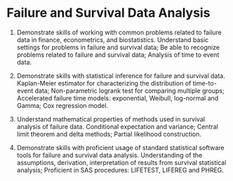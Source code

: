 # Failure and Survival Data Analysis

1) Demonstrate skills of working with common problems related to failure data in finance, econometrics, and biostatistics.
Understand basic settings for problems in failure and survival data;
Be able to recognize problems related to failure and survival data;
Analysis of time to event data.

2) Demonstrate skills with statistical inference for failure and survival data.
Kaplan-Meier estimator for characterizing the distribution of time-to-event data;
Non-parametric logrank test for comparing multiple groups;
Accelerated failure time models: exponential, Weibull, log-normal and Gamma;
Cox regression model.

3) Understand mathematical properties of methods used in survival analysis of failure data.
Conditional expectation and variance;
Central limit theorem and delta methods;
Partial likelihood construction.

4) Demonstrate skills with proficient usage of standard statistical software tools for failure and survival data analysis.
Understanding of the assumptions, derivation, interpretation of results from survival statistical analysis;
Proficient in SAS procedures: LIFETEST, LIFEREG and PHREG.
